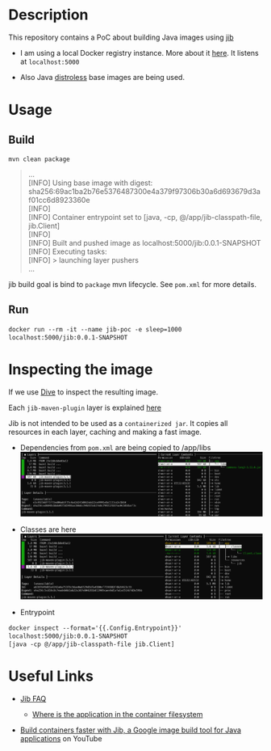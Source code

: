 # Description
This repository contains a PoC about building Java images using [jib](https://github.com/GoogleContainerTools/jib)

* I am using a local Docker registry instance. More about it [here](https://hub.docker.com/_/registry). It listens at `localhost:5000`

* Also Java [distroless](https://github.com/GoogleContainerTools/distroless) base images are being used.

# Usage
## Build
```
mvn clean package
```
>...  
[INFO] Using base image with digest: sha256:69ac1ba2b76e5376487300e4a379f97306b30a6d693679d3af01cc6d8923360e  
[INFO]  
[INFO] Container entrypoint set to [java, -cp, @/app/jib-classpath-file, jib.Client]  
[INFO]  
[INFO] Built and pushed image as localhost:5000/jib:0.0.1-SNAPSHOT  
[INFO] Executing tasks:  
[INFO] > launching layer pushers  
...  

jib build goal is bind to `package` mvn lifecycle. See `pom.xml` for more details.

## Run
```
docker run --rm -it --name jib-poc -e sleep=1000 localhost:5000/jib:0.0.1-SNAPSHOT
```

# Inspecting the image
If we use [Dive](https://github.com/wagoodman/dive) to inspect the resulting image.

Each `jib-maven-plugin` layer is explained [here](https://github.com/GoogleContainerTools/jib/blob/master/docs/faq.md#how-are-jib-applications-layered)

Jib is not intended to be used as a `containerized jar`. It copies all resources in each layer, caching and making a fast image.

* Dependencies from `pom.xml` are being copied to /app/libs
![Dependencies](images/dependencies.png)

* Classes are here
![Classes](images/classes.png)

* Entrypoint
```
docker inspect --format='{{.Config.Entrypoint}}' localhost:5000/jib:0.0.1-SNAPSHOT
[java -cp @/app/jib-classpath-file jib.Client]
```

# Useful Links
* [Jib FAQ](https://github.com/GoogleContainerTools/jib/blob/master/docs/faq.md)
    * [Where is the application in the container filesystem](https://github.com/GoogleContainerTools/jib/blob/master/docs/faq.md#where-is-the-application-in-the-container-filesystem)

* [Build containers faster with Jib, a Google image build tool for Java applications](https://www.youtube.com/watch?v=H6gR_Cv4yWI) on YouTube